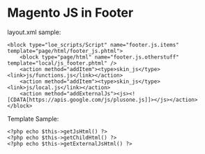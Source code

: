 # Magento JS in Footer

layout.xml sample:

    <block type="loe_scripts/Script" name="footer.js.items" template="page/html/footer_js.phtml">
        <block type="page/html" name="footer.js.otherstuff" template="local/js_footer.phtml" />
        <action method="addItem"><type>skin_js</type><link>js/functions.js</link></action>
        <action method="addItem"><type>skin_js</type><link>js/local.js</link></action>
        <action method="addExternalJs"><js><![CDATA[https://apis.google.com/js/plusone.js]]></js></action>
    </block>
    
Template Sample:

    <?php echo $this->getJsHtml() ?>
    <?php echo $this->getChildHtml() ?>
    <?php echo $this->getExternalJsHtml() ?>